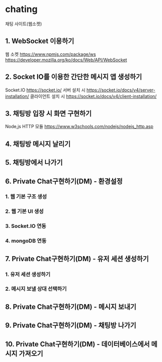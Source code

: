 # chating
채팅 사이트(웹소켓)


## 1. WebSocket 이용하기
웹 소켓
https://www.npmjs.com/package/ws
https://developer.mozilla.org/ko/docs/Web/API/WebSocket


## 2. Socket IO를 이용한 간단한 메시지 앱 생성하기
Socket.IO
https://socket.io/
서버 설치 시
https://socket.io/docs/v4/server-installation/
클라이언트 설치 시
https://socket.io/docs/v4/client-installation/

## 3. 채팅방 입장 시 화면 구현하기
Node,js HTTP 모듈
https://www.w3schools.com/nodejs/nodejs_http.asp


## 4. 채팅방 메시지 날리기

## 5. 채팅방에서 나가기

## 6. Private Chat구현하기(DM) - 환경설정
### 1. 웹 기본 구조 생성
### 2. 웹 기본 UI 생성
### 3. Socket.IO 연동
### 4. mongoDB 연동

## 7. Private Chat구현하기(DM) - 유저 세션 생성하기
### 1. 유저 세션 생성하기
### 2. 메시지 보낼 상대 선택하기

## 8. Private Chat구현하기(DM) - 메시지 보내기

## 9. Private Chat구현하기(DM) - 채팅방 나가기

## 10. Private Chat구현하기(DM) - 데이터베이스에서 메시지 가져오기